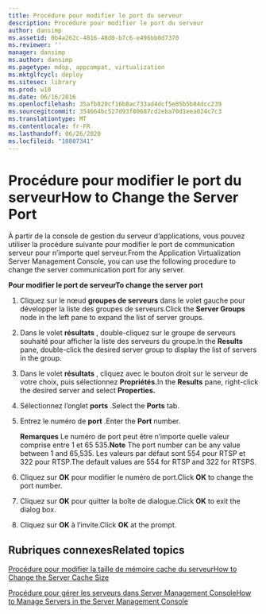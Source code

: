 ```yaml
---
title: Procédure pour modifier le port du serveur
description: Procédure pour modifier le port du serveur
author: dansimp
ms.assetid: 0b4a262c-4816-48d0-b7c6-e496bb0d7370
ms.reviewer: ''
manager: dansimp
ms.author: dansimp
ms.pagetype: mdop, appcompat, virtualization
ms.mktglfcycl: deploy
ms.sitesec: library
ms.prod: w10
ms.date: 06/16/2016
ms.openlocfilehash: 35afb820cf16b8ac733ad4dcf5e85b5b84dcc239
ms.sourcegitcommit: 354664bc527d93f80687cd2eba70d1eea024c7c3
ms.translationtype: MT
ms.contentlocale: fr-FR
ms.lasthandoff: 06/26/2020
ms.locfileid: "10807341"
---
```

# <span data-ttu-id="8b987-103">Procédure pour modifier le port du serveur</span><span class="sxs-lookup"><span data-stu-id="8b987-103">How to Change the Server Port</span></span>


<span data-ttu-id="8b987-104">À partir de la console de gestion du serveur d’applications, vous pouvez utiliser la procédure suivante pour modifier le port de communication serveur pour n’importe quel serveur.</span><span class="sxs-lookup"><span data-stu-id="8b987-104">From the Application Virtualization Server Management Console, you can use the following procedure to change the server communication port for any server.</span></span>

**<span data-ttu-id="8b987-105">Pour modifier le port de serveur</span><span class="sxs-lookup"><span data-stu-id="8b987-105">To change the server port</span></span>**

1.  <span data-ttu-id="8b987-106">Cliquez sur le nœud **groupes de serveurs** dans le volet gauche pour développer la liste des groupes de serveurs.</span><span class="sxs-lookup"><span data-stu-id="8b987-106">Click the **Server Groups** node in the left pane to expand the list of server groups.</span></span>

2.  <span data-ttu-id="8b987-107">Dans le volet **résultats** , double-cliquez sur le groupe de serveurs souhaité pour afficher la liste des serveurs du groupe.</span><span class="sxs-lookup"><span data-stu-id="8b987-107">In the **Results** pane, double-click the desired server group to display the list of servers in the group.</span></span>

3.  <span data-ttu-id="8b987-108">Dans le volet **résultats** , cliquez avec le bouton droit sur le serveur de votre choix, puis sélectionnez **Propriétés.**</span><span class="sxs-lookup"><span data-stu-id="8b987-108">In the **Results** pane, right-click the desired server and select **Properties.**</span></span>

4.  <span data-ttu-id="8b987-109">Sélectionnez l’onglet **ports** .</span><span class="sxs-lookup"><span data-stu-id="8b987-109">Select the **Ports** tab.</span></span>

5.  <span data-ttu-id="8b987-110">Entrez le numéro de **port** .</span><span class="sxs-lookup"><span data-stu-id="8b987-110">Enter the **Port** number.</span></span>

    <span data-ttu-id="8b987-111">**Remarques**  Le numéro de port peut être n’importe quelle valeur comprise entre 1 et 65 535.</span><span class="sxs-lookup"><span data-stu-id="8b987-111">**Note** The port number can be any value between 1 and 65,535.</span></span> <span data-ttu-id="8b987-112">Les valeurs par défaut sont 554 pour RTSP et 322 pour RTSP.</span><span class="sxs-lookup"><span data-stu-id="8b987-112">The default values are 554 for RTSP and 322 for RTSPS.</span></span>

     

6.  <span data-ttu-id="8b987-113">Cliquez sur **OK** pour modifier le numéro de port.</span><span class="sxs-lookup"><span data-stu-id="8b987-113">Click **OK** to change the port number.</span></span>

7.  <span data-ttu-id="8b987-114">Cliquez sur **OK** pour quitter la boîte de dialogue.</span><span class="sxs-lookup"><span data-stu-id="8b987-114">Click **OK** to exit the dialog box.</span></span>

8.  <span data-ttu-id="8b987-115">Cliquez sur **OK** à l’invite.</span><span class="sxs-lookup"><span data-stu-id="8b987-115">Click **OK** at the prompt.</span></span>

## <span data-ttu-id="8b987-116">Rubriques connexes</span><span class="sxs-lookup"><span data-stu-id="8b987-116">Related topics</span></span>


[<span data-ttu-id="8b987-117">Procédure pour modifier la taille de mémoire cache du serveur</span><span class="sxs-lookup"><span data-stu-id="8b987-117">How to Change the Server Cache Size</span></span>](how-to-change-the-server-cache-size.md)

[<span data-ttu-id="8b987-118">Procédure pour gérer les serveurs dans Server Management Console</span><span class="sxs-lookup"><span data-stu-id="8b987-118">How to Manage Servers in the Server Management Console</span></span>](how-to-manage-servers-in-the-server-management-console.md)

 

 





